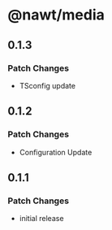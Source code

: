 # @nawt/media

## 0.1.3

### Patch Changes

- TSconfig update

## 0.1.2

### Patch Changes

- Configuration Update

## 0.1.1

### Patch Changes

- initial release
